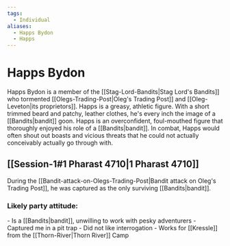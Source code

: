 ```yaml
---
tags:
  - Individual
aliases:
  - Happs Bydon
  - Happs
---
```

# Happs Bydon
Happs Bydon is a member of the [[Stag-Lord-Bandits|Stag Lord's Bandits]] who tormented [[Olegs-Trading-Post|Oleg's Trading Post]] and [[Oleg-Leveton|its proprietors]]. Happs is a greasy, athletic figure. With a short trimmed beard and patchy, leather clothes, he's every inch the image of a [[Bandits|bandit]] goon. Happs is an overconfident, foul-mouthed figure that thoroughly enjoyed his role of a [[Bandits|bandit]]. In combat, Happs would often shout out boasts and vicious threats that he could not actually conceivably actually go through with.
## [[Session-1#1 Pharast 4710|1 Pharast 4710]]
During the [[Bandit-attack-on-Olegs-Trading-Post|Bandit attack on Oleg's Trading Post]], he was captured as the only surviving [[Bandits|bandit]]. 
### Likely party attitude:
\- Is a [[Bandits|bandit]], unwilling to work with pesky adventurers 
\- Captured me in a pit trap
\- Did not like interrogation
\- Works for [[Kressle]] from the [[Thorn-River|Thorn River]] Camp